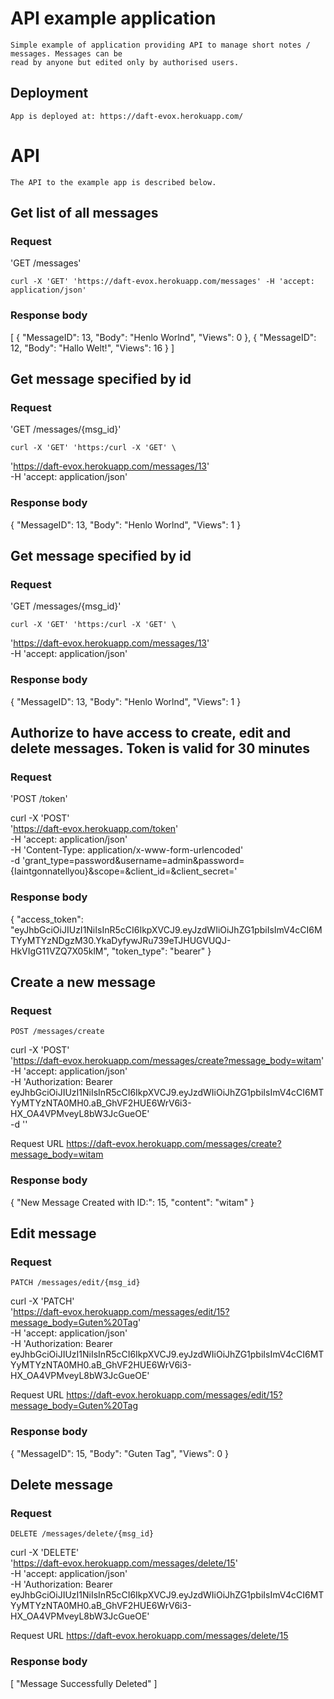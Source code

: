 # API example application

	Simple example of application providing API to manage short notes / messages. Messages can be 
	read by anyone but edited only by authorised users.

## Deployment

	App is deployed at: https://daft-evox.herokuapp.com/

# API

	The API to the example app is described below.

## Get list of all messages

### Request

'GET /messages'

	curl -X 'GET' 'https://daft-evox.herokuapp.com/messages' -H 'accept: application/json'


### Response body

[
  {
    "MessageID": 13,
    "Body": "Henlo Worlnd",
    "Views": 0
  },
  {
    "MessageID": 12,
    "Body": "Hallo Welt!",
    "Views": 16
  }
]

## Get message specified by id

### Request

'GET /messages/{msg_id}'

	curl -X 'GET' 'https:/curl -X 'GET' \
  'https://daft-evox.herokuapp.com/messages/13' \
  -H 'accept: application/json'


### Response body

{
  "MessageID": 13,
  "Body": "Henlo Worlnd",
  "Views": 1
}


## Get message specified by id

### Request

'GET /messages/{msg_id}'

	curl -X 'GET' 'https:/curl -X 'GET' \
  'https://daft-evox.herokuapp.com/messages/13' \
  -H 'accept: application/json'


### Response body

{
  "MessageID": 13,
  "Body": "Henlo Worlnd",
  "Views": 1
}


## Authorize to have access to create, edit and delete messages. Token is valid for 30 minutes

### Request

'POST /token'

curl -X 'POST' \
  'https://daft-evox.herokuapp.com/token' \
  -H 'accept: application/json' \
  -H 'Content-Type: application/x-www-form-urlencoded' \
  -d 'grant_type=password&username=admin&password={Iaintgonnatellyou}&scope=&client_id=&client_secret='


### Response body

{
  "access_token": "eyJhbGciOiJIUzI1NiIsInR5cCI6IkpXVCJ9.eyJzdWIiOiJhZG1pbiIsImV4cCI6MTYyMTYzNDgzM30.YkaDyfywJRu739eTJHUGVUQJ-HkVIgG11VZQ7X05klM",
  "token_type": "bearer"
}


## Create a new message

### Request

`POST /messages/create`

 curl -X 'POST' \
  'https://daft-evox.herokuapp.com/messages/create?message_body=witam' \
  -H 'accept: application/json' \
  -H 'Authorization: Bearer eyJhbGciOiJIUzI1NiIsInR5cCI6IkpXVCJ9.eyJzdWIiOiJhZG1pbiIsImV4cCI6MTYyMTYzNTA0MH0.aB_GhVF2HUE6WrV6i3-HX_OA4VPMveyL8bW3JcGueOE' \
  -d ''

Request URL
https://daft-evox.herokuapp.com/messages/create?message_body=witam


### Response body

{
  "New Message Created with ID:": 15,
  "content": "witam"
}

## Edit message

### Request

`PATCH /messages/edit/{msg_id}`

curl -X 'PATCH' \
  'https://daft-evox.herokuapp.com/messages/edit/15?message_body=Guten%20Tag' \
  -H 'accept: application/json' \
  -H 'Authorization: Bearer eyJhbGciOiJIUzI1NiIsInR5cCI6IkpXVCJ9.eyJzdWIiOiJhZG1pbiIsImV4cCI6MTYyMTYzNTA0MH0.aB_GhVF2HUE6WrV6i3-HX_OA4VPMveyL8bW3JcGueOE'

Request URL
https://daft-evox.herokuapp.com/messages/edit/15?message_body=Guten%20Tag

### Response body

{
  "MessageID": 15,
  "Body": "Guten Tag",
  "Views": 0
}

## Delete message

### Request

`DELETE /messages/delete/{msg_id}`

curl -X 'DELETE' \
  'https://daft-evox.herokuapp.com/messages/delete/15' \
  -H 'accept: application/json' \
  -H 'Authorization: Bearer eyJhbGciOiJIUzI1NiIsInR5cCI6IkpXVCJ9.eyJzdWIiOiJhZG1pbiIsImV4cCI6MTYyMTYzNTA0MH0.aB_GhVF2HUE6WrV6i3-HX_OA4VPMveyL8bW3JcGueOE'

Request URL
https://daft-evox.herokuapp.com/messages/delete/15

### Response body
[
  "Message Successfully Deleted"
]